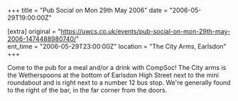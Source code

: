 +++
title = "Pub Social on Mon 29th May 2006"
date = "2006-05-29T19:00:00Z"

[extra]
original = "https://uwcs.co.uk/events/pub-social-on-mon-29th-may-2006-1474488980740/"    
ent_time = "2006-05-29T23:00:00Z"
location = "The City Arms, Earlsdon"
+++

Come to the pub for a meal and/or a drink with CompSoc\! The City arms is the Wetherspoons at the bottom of Earlsdon High Street next to the mini roundabout and is right next to a number 12 bus stop. We're generally found to the right of the bar, in the far corner from the doors.

